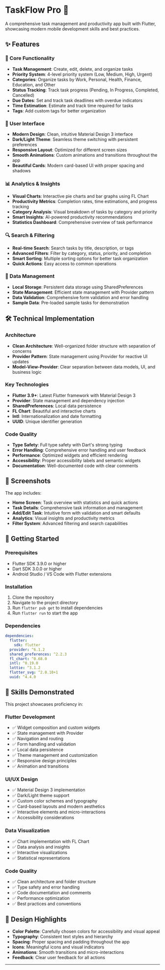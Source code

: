 # TaskFlow Pro 🚀

A comprehensive task management and productivity app built with Flutter, showcasing modern mobile development skills and best practices.

## ✨ Features

### 🎯 Core Functionality
- **Task Management**: Create, edit, delete, and organize tasks
- **Priority System**: 4-level priority system (Low, Medium, High, Urgent)
- **Categories**: Organize tasks by Work, Personal, Health, Finance, Education, and Other
- **Status Tracking**: Track task progress (Pending, In Progress, Completed, Cancelled)
- **Due Dates**: Set and track task deadlines with overdue indicators
- **Time Estimation**: Estimate and track time required for tasks
- **Tags**: Add custom tags for better organization

### 🎨 User Interface
- **Modern Design**: Clean, intuitive Material Design 3 interface
- **Dark/Light Theme**: Seamless theme switching with persistent preferences
- **Responsive Layout**: Optimized for different screen sizes
- **Smooth Animations**: Custom animations and transitions throughout the app
- **Beautiful Cards**: Modern card-based UI with proper spacing and shadows

### 📊 Analytics & Insights
- **Visual Charts**: Interactive pie charts and bar graphs using FL Chart
- **Productivity Metrics**: Completion rates, time estimations, and progress tracking
- **Category Analysis**: Visual breakdown of tasks by category and priority
- **Smart Insights**: AI-powered productivity recommendations
- **Statistics Dashboard**: Comprehensive overview of task performance

### 🔍 Search & Filtering
- **Real-time Search**: Search tasks by title, description, or tags
- **Advanced Filters**: Filter by category, status, priority, and completion
- **Smart Sorting**: Multiple sorting options for better task organization
- **Quick Actions**: Easy access to common operations

### 💾 Data Management
- **Local Storage**: Persistent data storage using SharedPreferences
- **State Management**: Efficient state management with Provider pattern
- **Data Validation**: Comprehensive form validation and error handling
- **Sample Data**: Pre-loaded sample tasks for demonstration

## 🛠 Technical Implementation

### Architecture
- **Clean Architecture**: Well-organized folder structure with separation of concerns
- **Provider Pattern**: State management using Provider for reactive UI updates
- **Model-View-Provider**: Clear separation between data models, UI, and business logic

### Key Technologies
- **Flutter 3.9+**: Latest Flutter framework with Material Design 3
- **Provider**: State management and dependency injection
- **SharedPreferences**: Local data persistence
- **FL Chart**: Beautiful and interactive charts
- **Intl**: Internationalization and date formatting
- **UUID**: Unique identifier generation

### Code Quality
- **Type Safety**: Full type safety with Dart's strong typing
- **Error Handling**: Comprehensive error handling and user feedback
- **Performance**: Optimized widgets and efficient rendering
- **Accessibility**: Proper accessibility labels and semantic widgets
- **Documentation**: Well-documented code with clear comments

## 📱 Screenshots

The app includes:
- **Home Screen**: Task overview with statistics and quick actions
- **Task Details**: Comprehensive task information and management
- **Add/Edit Task**: Intuitive form with validation and smart defaults
- **Analytics**: Visual insights and productivity metrics
- **Filter System**: Advanced filtering and search capabilities

## 🚀 Getting Started

### Prerequisites
- Flutter SDK 3.9.0 or higher
- Dart SDK 3.0.0 or higher
- Android Studio / VS Code with Flutter extensions

### Installation
1. Clone the repository
2. Navigate to the project directory
3. Run `flutter pub get` to install dependencies
4. Run `flutter run` to start the app

### Dependencies
```yaml
dependencies:
  flutter:
    sdk: flutter
  provider: ^6.1.2
  shared_preferences: ^2.2.3
  fl_chart: ^0.68.0
  intl: ^0.19.0
  lottie: ^3.1.2
  flutter_svg: ^2.0.10+1
  uuid: ^4.4.0
```

## 🎯 Skills Demonstrated

This project showcases proficiency in:

### Flutter Development
- ✅ Widget composition and custom widgets
- ✅ State management with Provider
- ✅ Navigation and routing
- ✅ Form handling and validation
- ✅ Local data persistence
- ✅ Theme management and customization
- ✅ Responsive design principles
- ✅ Animation and transitions

### UI/UX Design
- ✅ Material Design 3 implementation
- ✅ Dark/Light theme support
- ✅ Custom color schemes and typography
- ✅ Card-based layouts and modern aesthetics
- ✅ Interactive elements and micro-interactions
- ✅ Accessibility considerations

### Data Visualization
- ✅ Chart implementation with FL Chart
- ✅ Data analysis and insights
- ✅ Interactive visualizations
- ✅ Statistical representations

### Code Quality
- ✅ Clean architecture and folder structure
- ✅ Type safety and error handling
- ✅ Code documentation and comments
- ✅ Performance optimization
- ✅ Best practices and conventions

## 🎨 Design Highlights

- **Color Palette**: Carefully chosen colors for accessibility and visual appeal
- **Typography**: Consistent text styles and hierarchy
- **Spacing**: Proper spacing and padding throughout the app
- **Icons**: Meaningful icons and visual indicators
- **Animations**: Smooth transitions and micro-interactions
- **Feedback**: Clear user feedback for all actions





---

